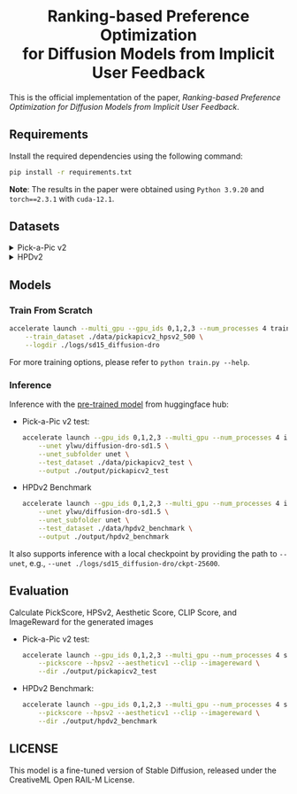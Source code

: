 <h1 align="center">
  Ranking-based Preference Optimization </br> for Diffusion Models from Implicit User Feedback
</h1>

This is the official implementation of the paper, *Ranking-based Preference Optimization for Diffusion Models from Implicit User Feedback*.

## Requirements

Install the required dependencies using the following command:

```bash
pip install -r requirements.txt
```

**Note**: The results in the paper were obtained using `Python 3.9.20` and `torch==2.3.1` with `cuda-12.1`.

## Datasets

<details>
<summary>Pick-a-Pic v2</summary>

The script `tools/pickapic.py` can automatically download and preprocess the Pick-a-Pic v2 dataset. It will select top-500 images for training.

- Use PickScore to select top-500 images:
    ```bash
    accelerate launch --multi_gpu --num_processes 8 \
        -m tools.pickapic \
            --score pickscore \
            --output ./data/pickapicv2_pickscore_500
    ```
- Use HPSv2 to select top-500 images:
    ```bash
    accelerate launch --multi_gpu --num_processes 8 \
        -m tools.pickapic \
            --score hpsv2 \
            --output ./data/pickapicv2_hpsv2_500
    ```

For testing, we use the official Pick-a-Pic v2 test set. Run the following script to download and organize the test set:

```bash
python -m tools.pickapic_test \
    --output ./data/pickapicv2_test
```

</details>

<details>
<summary>HPDv2</summary>

The script `tools.hpdv2_benchmark.py` can automatically download and organize the HPDv2 benchmark dataset for testing.

```bash
python -m tools.hpdv2_benchmark \
    --output ./data/hpdv2_benchmark
```

</details>

## Models

### Train From Scratch

```bash
accelerate launch --multi_gpu --gpu_ids 0,1,2,3 --num_processes 4 train.py \
    --train_dataset ./data/pickapicv2_hpsv2_500 \
    --logdir ./logs/sd15_diffusion-dro
```

For more training options, please refer to `python train.py --help`.

### Inference

Inference with the [pre-trained model](https://huggingface.co/ylwu/diffusion-dro-sd1.5) from huggingface hub:

- Pick-a-Pic v2 test:
    ```bash
    accelerate launch --gpu_ids 0,1,2,3 --multi_gpu --num_processes 4 inference.py \
        --unet ylwu/diffusion-dro-sd1.5 \
        --unet_subfolder unet \
        --test_dataset ./data/pickapicv2_test \
        --output ./output/pickapicv2_test
    ```

- HPDv2 Benchmark
    ```bash
    accelerate launch --gpu_ids 0,1,2,3 --multi_gpu --num_processes 4 inference.py \
        --unet ylwu/diffusion-dro-sd1.5 \
        --unet_subfolder unet \
        --test_dataset ./data/hpdv2_benchmark \
        --output ./output/hpdv2_benchmark
    ```

It also supports inference with a local checkpoint by providing the path to `--unet`, e.g., `--unet ./logs/sd15_diffusion-dro/ckpt-25600`.

## Evaluation

Calculate PickScore, HPSv2, Aesthetic Score, CLIP Score, and ImageReward for the generated images

- Pick-a-Pic v2 test:

    ```bash
    accelerate launch --gpu_ids 0,1,2,3 --multi_gpu --num_processes 4 score.py \
        --pickscore --hpsv2 --aestheticv1 --clip --imagereward \
        --dir ./output/pickapicv2_test
    ```

- HPDv2 Benchmark:

    ```bash
    accelerate launch --gpu_ids 0,1,2,3 --multi_gpu --num_processes 4 score.py \
        --pickscore --hpsv2 --aestheticv1 --clip --imagereward \
        --dir ./output/hpdv2_benchmark
    ```

## LICENSE
This model is a fine-tuned version of Stable Diffusion, released under the CreativeML Open RAIL-M License.
